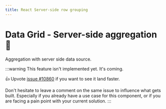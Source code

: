 ```yaml
---
title: React Server-side row grouping
---
```


# Data Grid - Server-side aggregation 🚧

<p class="description">Aggregation with server side data source.</p>

:::warning
This feature isn't implemented yet. It's coming.

👍 Upvote [issue #10860](https://github.com/mui/mui-x/issues/10860) if you want to see it land faster.

Don't hesitate to leave a comment on the same issue to influence what gets built. Especially if you already have a use case for this component, or if you are facing a pain point with your current solution.
:::
